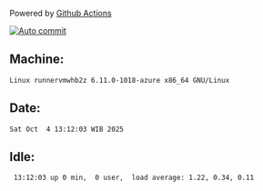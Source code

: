 Powered by [Github Actions](https://github.com/features/actions)

[![Auto commit](https://github.com/hiage/workstation/workflows/Auto%20commit/badge.svg)](https://github.com/hiage/workstation/actions?query=workflow%3A%22Auto+commit%22)

## Machine:
```
Linux runnervmwhb2z 6.11.0-1018-azure x86_64 GNU/Linux
```
## Date:
```
Sat Oct  4 13:12:03 WIB 2025
```
## Idle:
```
 13:12:03 up 0 min,  0 user,  load average: 1.22, 0.34, 0.11
```
